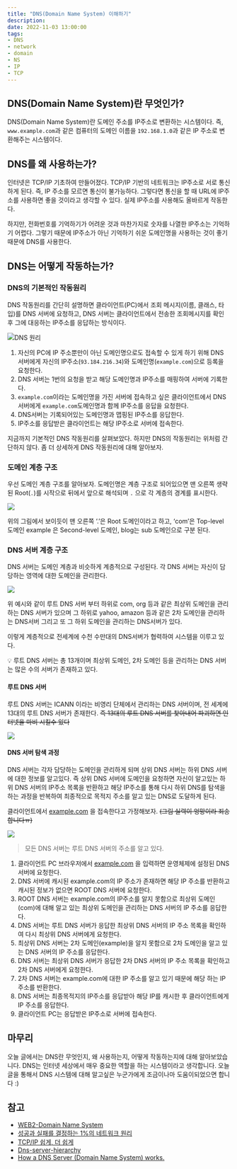 ```yaml
---
title: "DNS(Domain Name System) 이해하기"
description:
date: 2022-11-03 13:00:00
tags:
- DNS
- network
- domain
- NS
- IP
- TCP
---
```


## DNS(Domain Name System)란 무엇인가?

DNS(Domain Name System)란 도메인 주소를 IP주소로 변환하는 시스템이다. 즉, `www.example.com`과 같은 컴퓨터의 도메인 이름을 `192.168.1.0`과 같은 IP 주소로 변환해주는 시스템이다.

## DNS를 왜 사용하는가?

인터넷은 TCP/IP 기초하여 만들어졌다. TCP/IP 기반의 네트워크는 IP주소로 서로 통신하게 된다. 즉, IP 주소를 모르면 통신이 불가능하다. 그렇다면 통신을 할 때 URL에 IP주소를 사용하면 좋을 것이라고 생각할 수 있다. 실제 IP주소를 사용해도 올바르게 작동한다.

하지만, 전화번호를 기억하기가 어려운 것과 마찬가지로 숫자를 나열한 IP주소는 기억하기 어렵다. 그렇기 때문에 IP주소가 아닌 기억하기 쉬운 도메인명을 사용하는 것이 좋기 때문에 DNS를 사용한다.

## DNS는 어떻게 작동하는가?

### DNS의 기본적인 작동원리

DNS 작동원리를 간단히 설명하면 클라이언트(PC)에서 조회 메시지(이름, 클래스, 타입)를 DNS 서버에 요청하고, DNS 서버는 클라이언트에서 전송한 조회메시지를 확인 후 그에 대응하는 IP주소를 응답하는 방식이다.

![DNS 원리](images/DNS-원리.png)

1. 자신의 PC에 IP 주소뿐만이 아닌 도메인명으로도 접속할 수 있게 하기 위해 DNS 서버에게 자신의 IP주소(`93.184.216.34`)와 도메인명(`example.com`)으로 등록을 요청한다.
2. DNS 서버는 1번의 요청을 받고 해당 도메인명과 IP주소를 매핑하여 서버에 기록한다.
3. `example.com`이라는 도메인명을 가진 서버에 접속하고 싶은 클라이언트에서 DNS서버에게 `example.com`도메인명과 함께 IP주소를 응답을 요청한다.
4. DNS서버는 기록되어있는 도메인명과 맵핑된 IP주소를 응답한다.
5. IP주소를 응답받은 클라이언트는 해당 IP주소로 서버에 접속한다.

지금까지 기본적인 DNS 작동원리를 살펴보았다. 하지만 DNS의 작동원리는 위처럼 간단하지 않다. 좀 더 상세하게 DNS 작동원리에 대해 알아보자.

### 도메인 계층 구조

우선 도메인 계층 구조를 알아보자. 도메인명은 계층 구조로 되어있으면 맨 오른쪽 생략된 Root(`.`)를 시작으로 뒤에서 앞으로 해석되며 `.` 으로 각 계층의 경계를 표시한다.

![](images/도메인계층구조.png)

위의 그림에서 보이듯이 맨 오른쪽 ‘.’은 Root 도메인이라고 하고, ‘com’은 Top-level 도메인 example 은 Second-level 도메인, blog는 sub 도메인으로 구분 된다.

### DNS 서버 계층 구조

DNS 서버는 도메인 계층과 비슷하게 계층적으로 구성된다. 각 DNS 서버는 자신이 담당하는 영역에 대한 도메인을 관리한다.

![](images/DNS서버-계층구조.png)

위 예시와 같이 루트 DNS 서버 부터 하위로 com, org 등과 같은 최상위 도메인을 관리하는 DNS 서버가 있으며 그 하위로 yahoo, amazon 등과 같은 2차 도메인을 관리하는 DNS서버 그리고 또 그 하위 도메인을 관리하는 DNS서버가 있다.

이렇게 계층적으로 전세계에 수천 수만대의 DNS서버가 협력하여 시스템을 이루고 있다.

<aside>
💡 루트 DNS 서버는 총 13개이며 최상위 도메인, 2차 도메인 등을 관리하는 DNS 서버는 많은 수의 서버가 존재하고 있다.

</aside>

#### 루트 DNS 서버

루트 DNS 서버는 ICANN 이라는 비영리 단체에서 관리하는 DNS 서버이며, 전 세계에 13대의 루트 DNS 서버가 존재한다.  ~~즉 13대의 루트 DNS 서버를 찾아내어 파괴하면 인터넷을 마비 시킬수 있다~~

![](images/루트네임서버표.png)

#### DNS 서버 탐색 과정

DNS 서버는 각자 담당하는 도메인을 관리하게 되며 상위 DNS 서버는 하위 DNS 서버에 대한 정보를 알고있다. 즉 상위 DNS 서버에 도메인을 요청하면 자신이 알고있는 하위 DNS 서버의 IP주소 목록을 반환하고 해당 IP주소를 통해 다시 하위 DNS를 탐색을 하는 과정을 반복하여 최종적으로 목적지 주소를 알고 있는 DNS로 도달하게 된다.

클라이언트에서 [example.com](http://example.com) 을 접속한다고 가정해보자.
~~(그림 실력이 엉망이라 죄송합니다ㅠ)~~

![](images/DNS-서버-탐색-과정.png)

> 모든 DNS 서버는 루트 DNS 서버의 주소를 알고 있다.
1. 클라이언트 PC 브라우저에서 [example.com](http://example.com) 을 입력하면 운영체제에 설정된 DNS 서버에 요청한다.
2. DNS 서버에 캐시된 example.com의 IP 주소가 존재하면 해당 IP 주소를 반환하고 캐시된 정보가 없으면 ROOT DNS 서버에 요청한다.
3. ROOT DNS 서버는 example.com의 IP주소를 알지 못함으로 최상위 도메인(com)에 대해 알고 있는 최상위 도메인을 관리하는 DNS 서버의 IP 주소를 응답한다.
4. DNS 서버는 루트 DNS 서버가 응답한 최상위 DNS 서버의 IP 주소 목록을 확인하여 다시 최상위 DNS 서버에게 요청한다.
5. 최상위 DNS 서버는 2차 도메인(example)을 알지 못함으로 2차 도메인을 알고 있는 DNS 서버의 IP 주소를 응답한다.
6. DNS 서버는 최상위 DNS 서버가 응답한 2차 DNS 서버의 IP 주소 목록을 확인하고 2차 DNS 서버에게 요청한다.
7. 2차 DNS 서버는 example.com에 대한 IP 주소를 알고 있기 때문에 해당 하는 IP 주소를 반환한다.
8. DNS 서버는 최종목적지의 IP주소를 응답받아 해당 IP를 캐시한 후 클라이언트에게 IP 주소를 응답한다.
9. 클라이언트 PC는 응답받은 IP주소로 서버에 접속한다.

## 마무리

오늘 글에서는 DNS란 무엇인지, 왜 사용하는지, 어떻게 작동하는지에 대해 알아보았습니다. DNS는 인터넷 세상에서 매우 중요한 역할을 하는 시스템이라고 생각합니다. 오늘 글을 통해서 DNS 시스템에 대해 알고싶은 누군가에게 조금이나마 도움이되었으면 합니다 :)

## 참고

- [WEB2-Domain Name System](https://youtube.com/playlist?list=PLuHgQVnccGMCI75J-rC8yZSVGZq3gYsFp)
- [성공과 실패를 결정하는 1%의 네트워크 원리](http://www.yes24.com/Product/Goods/90640081)
- [TCP/IP 쉽게, 더 쉽게](http://www.yes24.com/Product/Goods/32203210)
- [Dns-server-hierarchy](https://commons.wikimedia.org/wiki/File:Dns-server-hierarchy.gif)
- [How a DNS Server (Domain Name System) works.](https://www.youtube.com/watch?v=mpQZVYPuDGU&t=188s)